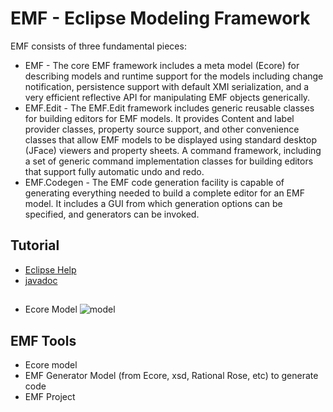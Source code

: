 # EMF - Eclipse Modeling Framework
EMF consists of three fundamental pieces:
- EMF - The core EMF framework includes a meta model (Ecore) for describing models and runtime support for 
   the models including change notification, persistence support with default XMI serialization, and a very 
   efficient reflective API for manipulating EMF objects generically.
- EMF.Edit - The EMF.Edit framework includes generic reusable classes for building editors for EMF models. 
   It provides Content and label provider classes, property source support, and other convenience classes that
   allow EMF models to be displayed using standard desktop (JFace) viewers and property sheets.
        A command framework, including a set of generic command implementation classes for building editors 
        that support fully automatic undo and redo.
- EMF.Codegen - The EMF code generation facility is capable of generating everything needed to build a 
   complete editor for an EMF model. It includes a GUI from which generation options can be specified, 
   and generators can be invoked.

## Tutorial
- [Eclipse Help](https://help.eclipse.org/latest/index.jsp)
- [javadoc](https://www.eclipse.org/modeling/emf/javadoc/)

##
- Ecore Model
![model](https://help.eclipse.org/latest/topic/org.eclipse.emf.doc/references/overview/images/EMF/image011.gif)


## EMF Tools
- Ecore model
- EMF Generator Model (from Ecore, xsd, Rational Rose, etc) to generate code
- EMF Project
